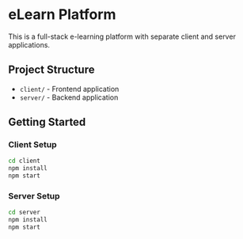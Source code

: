 # eLearn Platform

This is a full-stack e-learning platform with separate client and server applications.

## Project Structure

- `client/` - Frontend application
- `server/` - Backend application

## Getting Started

### Client Setup
```bash
cd client
npm install
npm start
```

### Server Setup
```bash
cd server
npm install
npm start
```

